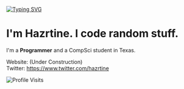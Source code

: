[![Typing SVG](https://readme-typing-svg.herokuapp.com?font=Nanum+Gothic+Coding&duration=1500&pause=1000&color=CC0007&random=false&width=435&lines=Todo%3A+Coding+Of;Using+Computers+Today;Nothing+Tomorrow)](https://git.io/typing-svg)


# I'm Hazrtine. I code random stuff.

<div>

</div>

I'm a **Programmer** and a CompSci student in Texas.

Website: (Under Construction)
<br>
Twitter: https://www.twitter.com/hazrtine


![Profile Visits](https://hit.yhype.me/github/profile?user_id=82059435)